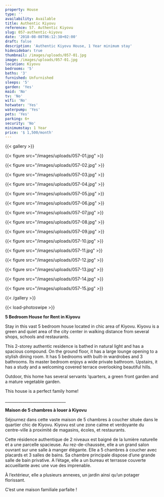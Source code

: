 ```yaml
---
property: House
type: ''
availability: Available
title: Authentic Kiyovu
reference: 57. Authentic Kiyovu
slug: 057-authentic-kiyovu
date: '2018-08-08T06:12:38+02:00'
draft: false
description: 'Authentic Kiyovu House, 1 Year minimum stay'
hidesidebar: true
thumbnail: /images/uploads/057-01.jpg
image: /images/uploads/057-01.jpg
location: Kiyovu
bedrooms: '5'
baths: '3'
furnished: Unfurnished
sleeps: '5'
garden: 'Yes'
maid: 'No'
tv: 'No'
wifi: 'No'
hotwater: 'Yes'
waterpump: 'Yes'
pets: 'Yes'
parking: 6+
security: 'No'
minimumstay: 1 Year
price: '$ 1,500/month'
---
```

{{< gallery >}}

  {{< figure src="/images/uploads/057-01.jpg" >}}

  {{< figure src="/images/uploads/057-02.jpg" >}}

  {{< figure src="/images/uploads/057-03.jpg" >}}

  {{< figure src="/images/uploads/057-04.jpg" >}}

{{< figure src="/images/uploads/057-05.jpg" >}}

  {{< figure src="/images/uploads/057-06.jpg" >}}

  {{< figure src="/images/uploads/057-07.jpg" >}}

  {{< figure src="/images/uploads/057-08.jpg" >}}

{{< figure src="/images/uploads/057-09.jpg" >}}

  {{< figure src="/images/uploads/057-10.jpg" >}}

  {{< figure src="/images/uploads/057-11.jpg" >}}

  {{< figure src="/images/uploads/057-12.jpg" >}}

{{< figure src="/images/uploads/057-13.jpg" >}}

  {{< figure src="/images/uploads/057-14.jpg" >}}

  {{< figure src="/images/uploads/057-15.jpg" >}}

{{< /gallery >}}

{{< load-photoswipe >}}

**5 Bedroom House for Rent in Kiyovu**

Stay in this vast 5 bedroom house located in chic area of Kiyovu. Kiyovu is a green and quiet area of the city center in walking distance from several shops, schools and restaurants.

This 2-storey authentic residence is bathed in natural light and has a spacious compound. On the ground floor, it has a large lounge opening to a stylish dining room. It has 5 bedrooms with built-in wardrobes and 3 bathrooms. Its master bedroom enjoys a wide private bathroom. Upstairs, it has a study and a welcoming covered terrace overlooking beautiful hills.

Outdoor, this home has several servants ‘quarters, a green front garden and a mature vegetable garden.

This house is a perfect family home!

\_\_\_\_\_\_\_\_\_\_\_\_\_\_\_\_\_\_\_\_\_\_\_\_\_\_\_\_\_\__

**Maison de 5 chambres à louer à Kiyovu**

Séjournez dans cette vaste maison de 5 chambres à coucher située dans le quartier chic de Kiyovu. Kiyovu est une zone calme et verdoyante du centre-ville à proximité de magasins, écoles, et restaurants.

Cette résidence authentique de 2 niveaux est baigné de la lumière naturelle et a une parcelle spacieuse. Au rez-de-chaussée, elle a un grand salon ouvrant sur une salle à manger élégante. Elle a 5 chambres à coucher avec placards et 3 salles de bains. Sa chambre principale dispose d’une grande salle de bain privative. A l’étage, elle a un bureau et terrasse couverte accueillante avec une vue des imprenable.

À l’extérieur, elle a plusieurs annexes, un jardin ainsi qu’un potager florissant.

C’est une maison familiale parfaite !
